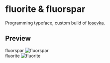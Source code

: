 # fluorite & fluorspar
Programming typeface, custom build of [Iosevka](https://github.com/be5invis/Iosevka). 

## Preview
fluorspar
![fluorspar](https://i.loli.net/2020/10/12/LVjXNGRn9tZK7ol.png)
<br />
fluorite
![fluorite](https://i.loli.net/2020/10/12/vfKcRG2pl79YmWF.png)


